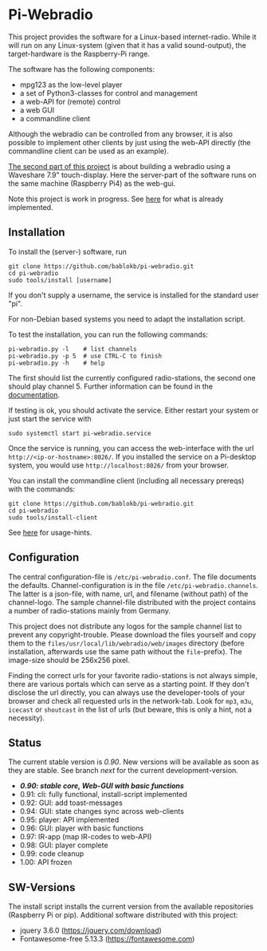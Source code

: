 Pi-Webradio
===========

This project provides the software for a Linux-based internet-radio. While
it will run on any Linux-system (given that it has a valid sound-output),
the target-hardware is the Raspberry-Pi range.

The software has the following components:

  - mpg123 as the low-level player
  - a set of Python3-classes for control and management
  - a web-API for (remote) control
  - a web GUI
  - a commandline client

Although the webradio can be controlled from any browser, it is also
possible to implement other clients by just using the web-API directly (the
commandline client can be used as an example).

[The second part of this project](case/README.md) is about building a webradio
using a Waveshare 7.9" touch-display. Here the server-part of the software
runs on the same machine (Raspberry Pi4) as the web-gui.

Note this project is work in progress. See [here](#Status "Status") for
what is already implemented.


Installation
------------

To install the (server-) software, run

    git clone https://github.com/bablokb/pi-webradio.git
    cd pi-webradio
    sudo tools/install [username]

If you don't supply a username, the service is installed for the
standard user "pi".

For non-Debian based systems you need to adapt the installation script.

To test the installation, you can run the following commands:

    pi-webradio.py -l    # list channels
    pi-webradio.py -p 5  # use CTRL-C to finish
    pi-webradio.py -h    # help

The first should list the currently configured radio-stations, the
second one should play channel 5. Further information can be found
in the [documentation](doc/pi-webradio.md).

If testing is ok, you should activate the service. Either restart your
system or just start the service with

    sudo systemctl start pi-webradio.service

Once the service is running, you can access the web-interface with the
url `http://<ip-or-hostname>:8026/`. If you installed the service on a
Pi-desktop system, you would use `http://localhost:8026/` from your
browser.

You can install the commandline client (including all necessary prereqs)
with the commands:

    git clone https://github.com/bablokb/pi-webradio.git
    cd pi-webradio
    sudo tools/install-client

See [here](doc/webradio_cli.md) for usage-hints.


Configuration
-------------

The central configuration-file is `/etc/pi-webradio.conf`. The file
documents the defaults. Channel-configuration is in the file
`/etc/pi-webradio.channels`. The latter is a json-file, with name,
url, and filename (without path) of the channel-logo. The sample
channel-file distributed with the project contains a number of
radio-stations mainly from Germany.

This project does not distribute any logos for the sample channel list
to prevent any copyright-trouble. Please download the files yourself
and copy them to the `files/usr/local/lib/webradio/web/images` directory
(before installation, afterwards use the same path without the
`file`-prefix). The image-size should be 256x256 pixel.

Finding the correct urls for your favorite radio-stations is not always
simple, there are various portals which can serve as a starting point.
If they don't disclose the url directly, you can always use the
developer-tools of your browser and check all requested urls in the
network-tab. Look for `mp3`, `m3u`, `icecast` or `shoutcast` in the
list of urls (but beware, this is only a hint, not a necessity).


Status
------

The current stable version is _0.90_. New versions will be available as soon
as they are stable. See branch _next_ for the current development-version.

  * ***0.90: stable core, Web-GUI with basic functions***
  * 0.91: cli: fully functional, install-script implemented
  * 0.92: GUI: add toast-messages
  * 0.94: GUI: state changes sync across web-clients
  * 0.95: player: API implemented
  * 0.96: GUI: player with basic functions
  * 0.97: IR-app (map IR-codes to web-API)
  * 0.98: GUI: player complete
  * 0.99: code cleanup
  * 1.00: API frozen


SW-Versions
-----------

The install script installs the current version from the available
repositories (Raspberry Pi or pip). Additional software distributed
with this project:

  - jquery 3.6.0 (<https://jquery.com/download>)
  - Fontawesome-free 5.13.3 (<https://fontawesome.com>)
